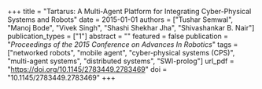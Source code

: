 +++
title = "Tartarus: A Multi-Agent Platform for Integrating Cyber-Physical Systems and Robots"
date = 2015-01-01
authors = ["Tushar Semwal", "Manoj Bode", "Vivek Singh", "Shashi Shekhar Jha", "Shivashankar B. Nair"]
publication_types = ["1"]
abstract = ""
featured = false
publication = "*Proceedings of the 2015 Conference on Advances In Robotics*"
tags = ["networked robots", "mobile agent", "cyber-physical systems (CPS)", "multi-agent systems", "distributed systems", "SWI-prolog"]
url_pdf = "https://doi.org/10.1145/2783449.2783469"
doi = "10.1145/2783449.2783469"
+++

